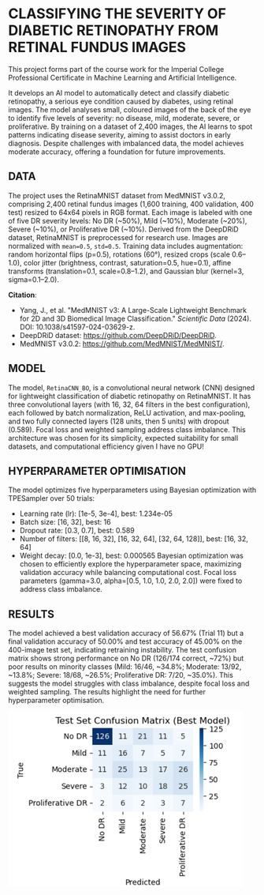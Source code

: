 # CLASSIFYING THE SEVERITY OF DIABETIC RETINOPATHY FROM RETINAL FUNDUS IMAGES 

This project forms part of the course work for the Imperial College Professional Certificate in Machine Learning and Artificial Intelligence.

It develops an AI model to automatically detect and classify diabetic retinopathy, a serious eye condition caused by diabetes, using retinal images. The model analyses small, coloured images of the back of the eye to identify five levels of severity: no disease, mild, moderate, severe, or proliferative. By training on a dataset of 2,400 images, the AI learns to spot patterns indicating disease severity, aiming to assist doctors in early diagnosis. Despite challenges with imbalanced data, the model achieves moderate accuracy, offering a foundation for future improvements.

## DATA
The project uses the RetinaMNIST dataset from MedMNIST v3.0.2, comprising 2,400 retinal fundus images (1,600 training, 400 validation, 400 test) resized to 64x64 pixels in RGB format. Each image is labeled with one of five DR severity levels: No DR (~50%), Mild (~10%), Moderate (~20%), Severe (~10%), or Proliferative DR (~10%). Derived from the DeepDRiD dataset, RetinaMNIST is preprocessed for research use. Images are normalized with `mean=0.5`, `std=0.5`. Training data includes augmentation: random horizontal flips (p=0.5), rotations (60°), resized crops (scale 0.6–1.0), color jitter (brightness, contrast, saturation=0.5, hue=0.1), affine transforms (translation=0.1, scale=0.8–1.2), and Gaussian blur (kernel=3, sigma=0.1–2.0).

**Citation**:
- Yang, J., et al. "MedMNIST v3: A Large-Scale Lightweight Benchmark for 2D and 3D Biomedical Image Classification." *Scientific Data* (2024). DOI: 10.1038/s41597-024-03629-z.
- DeepDRiD dataset: https://github.com/DeepDRiD/DeepDRiD.
- MedMNIST v3.0.2: https://github.com/MedMNIST/MedMNIST/.

## MODEL
The model, `RetinaCNN_BO`, is a convolutional neural network (CNN) designed for lightweight classification of diabetic retinopathy on RetinaMNIST. It has three convolutional layers (with 16, 32, 64 filters in the best configuration), each followed by batch normalization, ReLU activation, and max-pooling, and two fully connected layers (128 units, then 5 units) with dropout (0.589). Focal loss and weighted sampling address class imbalance. This architecture was chosen for its simplicity, expected suitability for small datasets, and computational efficiency given I have no GPU! 

## HYPERPARAMETER OPTIMISATION
The model optimizes five hyperparameters using Bayesian optimization with TPESampler over 50 trials:
- Learning rate (lr): [1e-5, 3e-4], best: 1.234e-05
- Batch size: [16, 32], best: 16
- Dropout rate: [0.3, 0.7], best: 0.589
- Number of filters: [[8, 16, 32], [16, 32, 64], [32, 64, 128]], best: [16, 32, 64]
- Weight decay: [0.0, 1e-3], best: 0.000565
Bayesian optimization was chosen to efficiently explore the hyperparameter space, maximizing validation accuracy while balancing computational cost. Focal loss parameters (gamma=3.0, alpha=[0.5, 1.0, 1.0, 2.0, 2.0]) were fixed to address class imbalance. 

## RESULTS
The model achieved a best validation accuracy of 56.67% (Trial 11) but a final validation accuracy of 50.00% and test accuracy of 45.00% on the 400-image test set, indicating retraining instability. The test confusion matrix shows strong performance on No DR (126/174 correct, ~72%) but poor results on minority classes (Mild: 16/46, ~34.8%; Moderate: 13/92, ~13.8%; Severe: 18/68, ~26.5%; Proliferative DR: 7/20, ~35.0%). This suggests the model struggles with class imbalance, despite focal loss and weighted sampling. The results highlight the need for further hyperparameter optimisation. 

![ConfustionMatrix](confusion_matrix.png)
